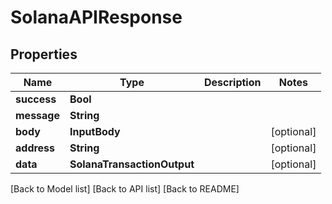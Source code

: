 # SolanaAPIResponse

## Properties

| Name        | Type                        | Description | Notes       |
| ----------- | --------------------------- | ----------- | ----------- |
| **success** | **Bool**                    |             |             |
| **message** | **String**                  |             |             |
| **body**    | **InputBody**               |             | \[optional] |
| **address** | **String**                  |             | \[optional] |
| **data**    | **SolanaTransactionOutput** |             | \[optional] |

\[Back to Model list] \[Back to API list] \[Back to README]
